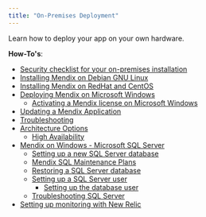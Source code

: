 ```yaml
---
title: "On-Premises Deployment"
---
```

Learn how to deploy your app on your own hardware.

**How-To's**:

*   [Security checklist for your on-premises installation](security-checklist-for-your-on-premises-installation)
*   [Installing Mendix on Debian GNU Linux](installing-mendix-on-debian-gnu-linux)
*   [Installing Mendix on RedHat and CentOS](installing-mendix-on-redhat-and-centos)
*   [Deploying Mendix on Microsoft Windows](deploy-mendix-on-microsoft-windows)
    *   [Activating a Mendix license on Microsoft Windows](activate-a-mendix-license-on-microsoft-windows)
*   [Updating a Mendix Application](updating-a-mendix-application)
*   [Troubleshooting](troubleshooting)
*   [Architecture Options](design-the-architecture)
    *   [High Availability](high-availability)
*   [Mendix on Windows - Microsoft SQL Server](mendix-on-windows-microsoft-sql-server)
    *   [Setting up a new SQL Server database](setting-up-a-new-sql-server-database)
    *   [Mendix SQL Maintenance Plans](mendix-sql-maintenance-plans)
    *   [Restoring a SQL Server database](restoring-a-sql-server-database)
    *   [Setting up a SQL Server user](setting-up-a-sql-server-user)
        *   [Setting up the database user](setting-up-the-database-user)
    *   [Troubleshooting SQL Server](troubleshooting-sql-server)
*   [Setting up monitoring with New Relic](setting-up-monitoring-with-new-relic)
